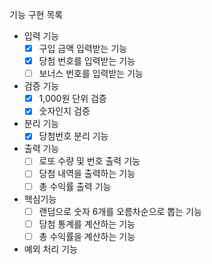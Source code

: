 기능 구현 목록
 - 입력 기능
   - [x] 구입 금액 입력받는 기능
   - [x] 당첨 번호를 입력받는 기능
   - [ ] 보너스 번호를 입력받는 기능
 - 검증 기능
   - [x] 1,000원 단위 검증
   - [x] 숫자인지 검증
 - 분리 기능
   - [x] 당첨번호 분리 기능
 - 출력 기능
   - [ ] 로또 수량 및 번호 출력 기능 
   - [ ] 당첨 내역을 출력하는 기능
   - [ ] 총 수익률 출력 기능
 - 핵심기능
   - [ ] 랜덤으로 숫자 6개를 오름차순으로 뽑는 기능
   - [ ] 당첨 통계를 계산하는 기능
   - [ ] 총 수익률을 계산하는 기능
 - 예외 처리 기능